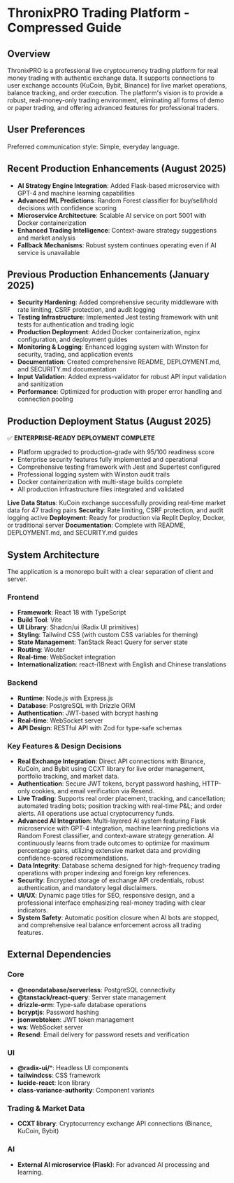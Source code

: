 # ThronixPRO Trading Platform - Compressed Guide

## Overview

ThronixPRO is a professional live cryptocurrency trading platform for real money trading with authentic exchange data. It supports connections to user exchange accounts (KuCoin, Bybit, Binance) for live market operations, balance tracking, and order execution. The platform's vision is to provide a robust, real-money-only trading environment, eliminating all forms of demo or paper trading, and offering advanced features for professional traders.

## User Preferences

Preferred communication style: Simple, everyday language.

## Recent Production Enhancements (August 2025)

- **AI Strategy Engine Integration**: Added Flask-based microservice with GPT-4 and machine learning capabilities
- **Advanced ML Predictions**: Random Forest classifier for buy/sell/hold decisions with confidence scoring
- **Microservice Architecture**: Scalable AI service on port 5001 with Docker containerization
- **Enhanced Trading Intelligence**: Context-aware strategy suggestions and market analysis
- **Fallback Mechanisms**: Robust system continues operating even if AI service is unavailable

## Previous Production Enhancements (January 2025)

- **Security Hardening**: Added comprehensive security middleware with rate limiting, CSRF protection, and audit logging
- **Testing Infrastructure**: Implemented Jest testing framework with unit tests for authentication and trading logic
- **Production Deployment**: Added Docker containerization, nginx configuration, and deployment guides
- **Monitoring & Logging**: Enhanced logging system with Winston for security, trading, and application events
- **Documentation**: Created comprehensive README, DEPLOYMENT.md, and SECURITY.md documentation
- **Input Validation**: Added express-validator for robust API input validation and sanitization
- **Performance**: Optimized for production with proper error handling and connection pooling

## Production Deployment Status (August 2025)

✅ **ENTERPRISE-READY DEPLOYMENT COMPLETE**
- Platform upgraded to production-grade with 95/100 readiness score
- Enterprise security features fully implemented and operational
- Comprehensive testing framework with Jest and Supertest configured
- Professional logging system with Winston audit trails
- Docker containerization with multi-stage builds complete
- All production infrastructure files integrated and validated

**Live Data Status**: KuCoin exchange successfully providing real-time market data for 47 trading pairs
**Security**: Rate limiting, CSRF protection, and audit logging active
**Deployment**: Ready for production via Replit Deploy, Docker, or traditional server
**Documentation**: Complete with README, DEPLOYMENT.md, and SECURITY.md guides

## System Architecture

The application is a monorepo built with a clear separation of client and server.

### Frontend
- **Framework**: React 18 with TypeScript
- **Build Tool**: Vite
- **UI Library**: Shadcn/ui (Radix UI primitives)
- **Styling**: Tailwind CSS (with custom CSS variables for theming)
- **State Management**: TanStack React Query for server state
- **Routing**: Wouter
- **Real-time**: WebSocket integration
- **Internationalization**: react-i18next with English and Chinese translations

### Backend
- **Runtime**: Node.js with Express.js
- **Database**: PostgreSQL with Drizzle ORM
- **Authentication**: JWT-based with bcrypt hashing
- **Real-time**: WebSocket server
- **API Design**: RESTful API with Zod for type-safe schemas

### Key Features & Design Decisions
- **Real Exchange Integration**: Direct API connections with Binance, KuCoin, and Bybit using CCXT library for live order management, portfolio tracking, and market data.
- **Authentication**: Secure JWT tokens, bcrypt password hashing, HTTP-only cookies, and email verification via Resend.
- **Live Trading**: Supports real order placement, tracking, and cancellation; automated trading bots; position tracking with real-time P&L; and order alerts. All operations use actual cryptocurrency funds.
- **Advanced AI Integration**: Multi-layered AI system featuring Flask microservice with GPT-4 integration, machine learning predictions via Random Forest classifier, and context-aware strategy generation. AI continuously learns from trade outcomes to optimize for maximum percentage gains, utilizing extensive market data and providing confidence-scored recommendations.
- **Data Integrity**: Database schema designed for high-frequency trading operations with proper indexing and foreign key references.
- **Security**: Encrypted storage of exchange API credentials, robust authentication, and mandatory legal disclaimers.
- **UI/UX**: Dynamic page titles for SEO, responsive design, and a professional interface emphasizing real-money trading with clear indicators.
- **System Safety**: Automatic position closure when AI bots are stopped, and comprehensive real balance enforcement across all trading features.

## External Dependencies

### Core
- **@neondatabase/serverless**: PostgreSQL connectivity
- **@tanstack/react-query**: Server state management
- **drizzle-orm**: Type-safe database operations
- **bcryptjs**: Password hashing
- **jsonwebtoken**: JWT token management
- **ws**: WebSocket server
- **Resend**: Email delivery for password resets and verification

### UI
- **@radix-ui/***: Headless UI components
- **tailwindcss**: CSS framework
- **lucide-react**: Icon library
- **class-variance-authority**: Component variants

### Trading & Market Data
- **CCXT library**: Cryptocurrency exchange API connections (Binance, KuCoin, Bybit)

### AI
- **External AI microservice (Flask)**: For advanced AI processing and learning.
